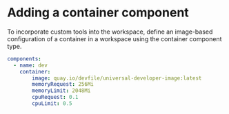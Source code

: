 # Adding a container component

To incorporate custom tools into the workspace, define an image-based configuration of a container in a workspace using the container component type.

```yaml
components:
  - name: dev
    container:
        image: quay.io/devfile/universal-developer-image:latest
        memoryRequest: 256Mi
        memoryLimit: 2048Mi
        cpuRequest: 0.1
        cpuLimit: 0.5
```
